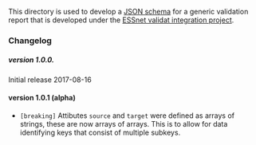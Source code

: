 
This directory is used to develop a [JSON schema](https://spacetelescope.github.io/understanding-json-schema/index.html) for a generic validation report that is developed under
the [ESSnet validat integration project](https://ec.europa.eu/eurostat/cros/content/essnet-validat-integration_en).

### Changelog

##### version 1.0.0. 

Initial release 2017-08-16


#### version 1.0.1 (alpha)

- `[breaking]` Attibutes `source` and `target` were defined as arrays of
  strings, these are now arrays of arrays. This is to allow for data
  identifying keys that consist of multiple subkeys.



